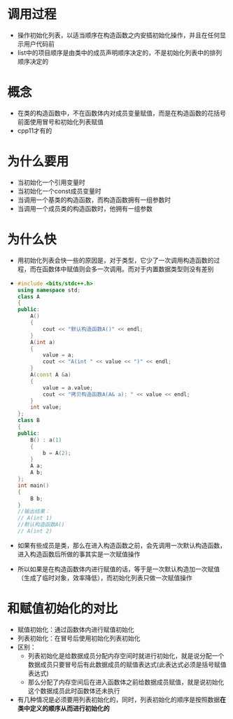 # 调用过程

- 操作初始化列表，以适当顺序在构造函数之内安插初始化操作，并且在任何显示用户代码前
- list中的项目顺序是由类中的成员声明顺序决定的，不是初始化列表中的排列顺序决定的





# 概念

- 在类的构造函数中，不在函数体内对成员变量赋值，而是在构造函数的花括号前面使用冒号和初始化列表赋值
- cpp11才有的





# 为什么要用

- 当初始化一个引用变量时
- 当初始化一个const成员变量时
- 当调用一个基类的构造函数，而构造函数拥有一组参数时
- 当调用一个成员类的构造函数时，他拥有一组参数





# 为什么快

- 用初始化列表会快一些的原因是，对于类型，它少了一次调用构造函数的过程，而在函数体中赋值则会多一次调用。而对于内置数据类型则没有差别

- ```cpp
  #include <bits/stdc++.h>
  using namespace std;
  class A
  {
  public:
      A()
      {
          cout << "默认构造函数A()" << endl;
      }
      A(int a)
      {
          value = a;
          cout << "A(int " << value << ")" << endl;
      }
      A(const A &a)
      {
          value = a.value;
          cout << "拷贝构造函数A(A& a): " << value << endl;
      }
      int value;
  };
  class B
  {
  public:
      B() : a(1)
      {
          b = A(2);
      }
      A a;
      A b;
  };
  int main()
  {
      B b;
  }
  //输出结果：
  // A(int 1)
  //默认构造函数A()
  // A(int 2)
  ```

- 如果有些成员是类，那么在进入构造函数之前，会先调用一次默认构造函数，进入构造函数后所做的事其实是一次赋值操作

- 所以如果是在构造函数体内进行赋值的话，等于是一次默认构造加一次赋值（生成了临时对象，效率降低），而初始化列表只做一次赋值操作





# 和赋值初始化的对比

- 赋值初始化：通过函数体内进行赋值初始化
- 列表初始化：在冒号后使用初始化列表初始化
- 区别：
  - 列表初始化是给数据成员分配内存空间时就进行初始化，就是说分配一个数据成员只要冒号后有此数据成员的赋值表达式(此表达式必须是括号赋值表达式)
  - 那么分配了内存空间后在进入函数体之前给数据成员赋值，就是说初始化这个数据成员此时函数体还未执行
- 有几种情况是必须要用列表初始化的，同时，列表初始化的顺序是按照数据**在类中定义的顺序从而进行初始化的**